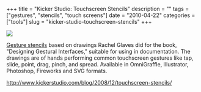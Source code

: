 +++
title = "Kicker Studio: Touchscreen Stencils"
description = ""
tags = ["gestures", "stencils", "touch screens"]
date = "2010-04-22"
categories = ["tools"]
slug = "kicker-studio-touchscreen-stencils"
+++


<div class="tool-screenshot mb1"><a href="http://www.kickerstudio.com/blog/2008/12/touchscreen-stencils/"><img id='bluga-thumbnail-2709' class='bluga-thumbnail custom' src='http://media.konigi.com/bluga/
wt522fd9c86a764_custom.jpg'/></a></div><p><a href="http://www.kickerstudio.com/blog/2008/12/touchscreen-stencils/">Gesture stencils</a> based on drawings Rachel Glaves did for the book, &quot;Designing Gestural Interfaces,&quot; suitable for using in documentation. The drawings are of hands performing common touchscreen gestures like tap, slide, point, drag, pinch, and spread. Available in OmniGraffle, Illustrator, Photoshop, Fireworks and SVG formats.</p>

  
<p><a href="http://www.kickerstudio.com/blog/2008/12/touchscreen-stencils/">http://www.kickerstudio.com/blog/2008/12/touchscreen-stencils/</a></p>
      
